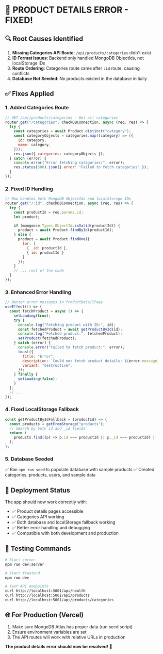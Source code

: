 # 🚨 PRODUCT DETAILS ERROR - FIXED!

## 🔍 Root Causes Identified

1. **Missing Categories API Route**: `/api/products/categories` didn't exist
2. **ID Format Issues**: Backend only handled MongoDB ObjectIds, not localStorage IDs
3. **Route Ordering**: Categories route came after `:id` route, causing conflicts
4. **Database Not Seeded**: No products existed in the database initially

## ✅ Fixes Applied

### 1. **Added Categories Route**

```javascript
// GET /api/products/categories - Get all categories
router.get("/categories", checkDBConnection, async (req, res) => {
  try {
    const categories = await Product.distinct("category");
    const categoryObjects = categories.map((category) => ({
      id: category,
      name: category,
    }));
    res.json({ categories: categoryObjects });
  } catch (error) {
    console.error("Error fetching categories:", error);
    res.status(500).json({ error: "Failed to fetch categories" });
  }
});
```

### 2. **Fixed ID Handling**

```javascript
// Now handles both MongoDB ObjectIds and localStorage IDs
router.get("/:id", checkDBConnection, async (req, res) => {
  try {
    const productId = req.params.id;
    let product;

    if (mongoose.Types.ObjectId.isValid(productId)) {
      product = await Product.findById(productId);
    } else {
      product = await Product.findOne({
        $or: [
          { _id: productId },
          { id: productId }
        ]
      });
    }
    // ... rest of the code
  }
});
```

### 3. **Enhanced Error Handling**

```javascript
// Better error messages in ProductDetailPage
useEffect(() => {
  const fetchProduct = async () => {
    setLoading(true);
    try {
      console.log("Fetching product with ID:", id);
      const fetchedProduct = await getProductById(id);
      console.log("Fetched product:", fetchedProduct);
      setProduct(fetchedProduct);
    } catch (error) {
      console.error("Failed to fetch product:", error);
      toast({
        title: "Error",
        description: `Could not fetch product details: ${error.message}`,
        variant: "destructive",
      });
    } finally {
      setLoading(false);
    }
  };
  // ...
});
```

### 4. **Fixed LocalStorage Fallback**

```javascript
const getProductByIdFallback = (productId) => {
  const products = getFromStorage("products");
  // Search by both id and _id fields
  return (
    products.find((p) => p.id === productId || p._id === productId) || null
  );
};
```

### 5. **Database Seeded**

✅ Ran `npm run seed` to populate database with sample products
✅ Created categories, products, users, and sample data

## 🚀 Deployment Status

The app should now work correctly with:

- ✅ Product details pages accessible
- ✅ Categories API working
- ✅ Both database and localStorage fallback working
- ✅ Better error handling and debugging
- ✅ Compatible with both development and production

## 🔧 Testing Commands

```bash
# Start server
npm run dev:server

# Start frontend
npm run dev

# Test API endpoints
curl http://localhost:5001/api/health
curl http://localhost:5001/api/products
curl http://localhost:5001/api/products/categories
```

## 🌐 For Production (Vercel)

1. Make sure MongoDB Atlas has proper data (run seed script)
2. Ensure environment variables are set
3. The API routes will work with relative URLs in production

**The product details error should now be resolved!** 🎉
